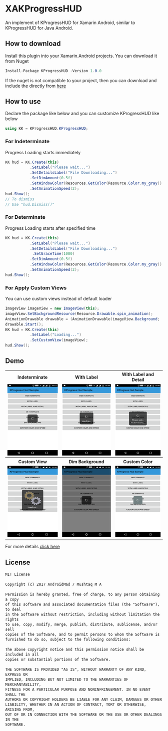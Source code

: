 # XAKProgressHUD
An implement of KProgressHUD for Xamarin Android, similar to KProgressHUD for Java Android.
## How to download
Install this plugin into your Xamarin.Android projects. You can download it from Nuget
```csharp
Install-Package KProgressHUD -Version 1.0.0
```
If the nuget is not compatible to your project, then you can download and include the directly from [here](https://github.com/androidmads/XAKProgressHUD/tree/master/dll)
## How to use
Declare the package like below and you can customize KProgressHUD like below
```csharp
using KK = KProgressHUD.KProgressHUD;
```
### For Indeterminate
Progress Loading starts immediately
```csharp
KK hud = KK.Create(this)
           .SetLabel("Please wait...")
           .SetDetailsLabel("File Downloading...")
           .SetDimAmount(0.5f)
           .SetWindowColor(Resources.GetColor(Resource.Color.my_gray))
           .SetAnimationSpeed(2);
hud.Show();
// To dismiss
// Use "hud.Dismiss()"
```
### For Determinate
Progress Loading starts after specified time
```csharp
KK hud = KK.Create(this)
           .SetLabel("Please wait...")
           .SetDetailsLabel("File Downloading...")
            .SetGraceTime(1000)
           .SetDimAmount(0.5f)
           .SetWindowColor(Resources.GetColor(Resource.Color.my_gray))
           .SetAnimationSpeed(2);
hud.Show();
```
### For Apply Custom Views
You can use custom views instead of default loader
```csharp
ImageView imageView = new ImageView(this);
imageView.SetBackgroundResource(Resource.Drawable.spin_animation);
AnimationDrawable drawable = (AnimationDrawable)imageView.Background;
drawable.Start();
KK hud = KK.Create(this)
           .SetLabel("Loading...")
           .SetCustomView(imageView);
hud.Show();
```
## Demo
<table>
  <tr>
    <th>Indeterminate</th>
    <th>With Label</th>
    <th>With Label and Detail</th>
  </tr>
  <tr>
    <td><img src="https://raw.githubusercontent.com/androidmads/XAKProgressHUD/master/Sample/indeterminate.png" alt="Indeterminate" style="width:200px;height:228px;"></td>
    <td><img src="https://raw.githubusercontent.com/androidmads/XAKProgressHUD/master/Sample/with_label.png" alt="With Label" style="width:200px;height:228px;"></td>
    <td><img src="https://raw.githubusercontent.com/androidmads/XAKProgressHUD/master/Sample/with_label_details.png" alt="With Detail" style="width:200px;height:228px;"></td>
  </tr>  
  <tr>
    <th>Custom View</th>
    <th>Dim Background</th>
    <th>Custom Color</th>
  </tr>
  <tr>
    <td><img src="https://raw.githubusercontent.com/androidmads/XAKProgressHUD/master/Sample/custom_view.png" alt="Custom View" style="width:200px;height:228px;"></td>
    <td><img src="https://raw.githubusercontent.com/androidmads/XAKProgressHUD/master/Sample/dim_background.png" alt="Dim Background" style="width:200px;height:228px;"></td>
    <td><img src="https://raw.githubusercontent.com/androidmads/XAKProgressHUD/master/Sample/custom_color.png" alt="With Detail" style="width:200px;height:228px;"></td>
  </tr>  
</table>

For more details [click here](https://github.com/androidmads/XAKProgressHUD/blob/master/Sample/MainActivity.cs)

## License
```
MIT License

Copyright (c) 2017 AndroidMad / Mushtaq M A

Permission is hereby granted, free of charge, to any person obtaining a copy
of this software and associated documentation files (the "Software"), to deal
in the Software without restriction, including without limitation the rights
to use, copy, modify, merge, publish, distribute, sublicense, and/or sell
copies of the Software, and to permit persons to whom the Software is
furnished to do so, subject to the following conditions:

The above copyright notice and this permission notice shall be included in all
copies or substantial portions of the Software.

THE SOFTWARE IS PROVIDED "AS IS", WITHOUT WARRANTY OF ANY KIND, EXPRESS OR
IMPLIED, INCLUDING BUT NOT LIMITED TO THE WARRANTIES OF MERCHANTABILITY,
FITNESS FOR A PARTICULAR PURPOSE AND NONINFRINGEMENT. IN NO EVENT SHALL THE
AUTHORS OR COPYRIGHT HOLDERS BE LIABLE FOR ANY CLAIM, DAMAGES OR OTHER
LIABILITY, WHETHER IN AN ACTION OF CONTRACT, TORT OR OTHERWISE, ARISING FROM,
OUT OF OR IN CONNECTION WITH THE SOFTWARE OR THE USE OR OTHER DEALINGS IN THE
SOFTWARE.
```
